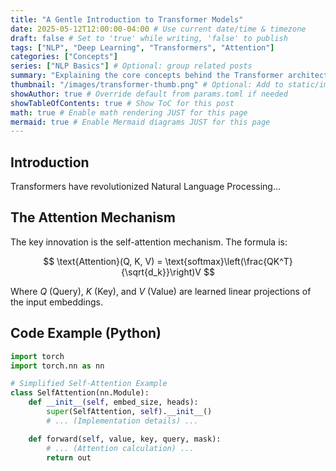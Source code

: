 ```yaml
---
title: "A Gentle Introduction to Transformer Models"
date: 2025-05-12T12:00:00-04:00 # Use current date/time & timezone
draft: false # Set to 'true' while writing, 'false' to publish
tags: ["NLP", "Deep Learning", "Transformers", "Attention"]
categories: ["Concepts"]
series: ["NLP Basics"] # Optional: group related posts
summary: "Explaining the core concepts behind the Transformer architecture, including self-attention."
thumbnail: "/images/transformer-thumb.png" # Optional: Add to static/images/
showAuthor: true # Override default from params.toml if needed
showTableOfContents: true # Show ToC for this post
math: true # Enable math rendering JUST for this page
mermaid: true # Enable Mermaid diagrams JUST for this page
---
```


## Introduction

Transformers have revolutionized Natural Language Processing...

## The Attention Mechanism

The key innovation is the self-attention mechanism. The formula is:

$$ \text{Attention}(Q, K, V) = \text{softmax}\left(\frac{QK^T}{\sqrt{d_k}}\right)V $$

Where $Q$ (Query), $K$ (Key), and $V$ (Value) are learned linear projections of the input embeddings.

## Code Example (Python)

```python
import torch
import torch.nn as nn

# Simplified Self-Attention Example
class SelfAttention(nn.Module):
    def __init__(self, embed_size, heads):
        super(SelfAttention, self).__init__()
        # ... (Implementation details) ...

    def forward(self, value, key, query, mask):
        # ... (Attention calculation) ...
        return out